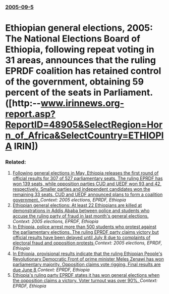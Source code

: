 ### [2005-09-5](/news/2005/09/5/index.md)

#  Ethiopian general elections, 2005: The National Elections Board of Ethiopia, following repeat voting in 31 areas, announces that the ruling EPRDF coalition has retained control of the government, obtaining 59 percent of the seats in Parliament. ([http:--www.irinnews.org-report.asp?ReportID=48905&SelectRegion=Horn_of_Africa&SelectCountry=ETHIOPIA IRIN])




### Related:

1. [ Following general elections in May, Ethiopia releases the first round of official results for 307 of 527 parliamentary seats. The ruling EPRDF has won 139 seats, while opposition parties CUD and UEDF won 93 and 42, respectively. Smaller parties and independent candidates won the remaining 33 seats. CUD and UEDF announced plans to form a coalition government. ](/news/2005/07/8/following-general-elections-in-may-ethiopia-releases-the-first-round-of-official-results-for-307-of-527-parliamentary-seats-the-ruling-ep.md) _Context: 2005 elections, EPRDF, Ethiopia_
2. [ Ethiopian general elections: At least 22 Ethiopians are killed at demonstrations in Addis Ababa between police and students who accuse the ruling party of fraud in last month's general elections. ](/news/2005/06/8/ethiopian-general-elections-at-least-22-ethiopians-are-killed-at-demonstrations-in-addis-ababa-between-police-and-students-who-accuse-the.md) _Context: 2005 elections, EPRDF, Ethiopia_
3. [ In Ethiopia, police arrest more than 500 students who protest against the parliamentary elections. The ruling EPRDF party claims victory but official results have been delayed until July 8 due to complaints of electoral fraud and opposition protests ](/news/2005/06/6/in-ethiopia-police-arrest-more-than-500-students-who-protest-against-the-parliamentary-elections-the-ruling-eprdf-party-claims-victory-bu.md) _Context: 2005 elections, EPRDF, Ethiopia_
4. [ In Ethiopia, provisional results indicate that the ruling Ethiopian People's Revolutionary Democratic Front of prime minister Meles Zenawi has won parliamentary majority. Opposition claims vote rigging. Final results are due June 8 ](/news/2005/05/28/in-ethiopia-provisional-results-indicate-that-the-ruling-ethiopian-people-s-revolutionary-democratic-front-of-prime-minister-meles-zenawi.md) _Context: EPRDF, Ethiopia_
5. [ Ethiopia's ruling party EPRDF states it has won general elections when the opposition claims a victory. Voter turnout was over 90%. ](/news/2005/05/16/ethiopia-s-ruling-party-eprdf-states-it-has-won-general-elections-when-the-opposition-claims-a-victory-voter-turnout-was-over-90.md) _Context: EPRDF, Ethiopia_
